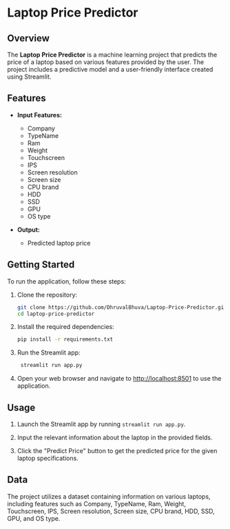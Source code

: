 # Laptop Price Predictor

## Overview

The **Laptop Price Predictor** is a machine learning project that predicts the price of a laptop based on various features provided by the user. The project includes a predictive model and a user-friendly interface created using Streamlit.

## Features

- **Input Features:**

  - Company
  - TypeName
  - Ram
  - Weight
  - Touchscreen
  - IPS
  - Screen resolution
  - Screen size
  - CPU brand
  - HDD
  - SSD
  - GPU
  - OS type

- **Output:**
  - Predicted laptop price

## Getting Started

To run the application, follow these steps:

1. Clone the repository:

   ```bash
   git clone https://github.com/DhruvalBhuva/Laptop-Price-Predictor.git
   cd laptop-price-predictor
   ```

2. Install the required dependencies:

   ```bash
   pip install -r requirements.txt
   ```

3. Run the Streamlit app:

   ```bash
    streamlit run app.py
   ```

4. Open your web browser and navigate to [http://localhost:8501](http://localhost:8501) to use the application.

## Usage

1. Launch the Streamlit app by running `streamlit run app.py`.

2. Input the relevant information about the laptop in the provided fields.

3. Click the "Predict Price" button to get the predicted price for the given laptop specifications.

## Data

The project utilizes a dataset containing information on various laptops, including features such as Company, TypeName, Ram, Weight, Touchscreen, IPS, Screen resolution, Screen size, CPU brand, HDD, SSD, GPU, and OS type.

